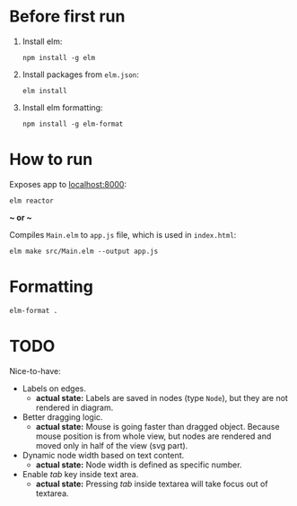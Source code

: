 # Before first run

1. Install elm:
   ```
   npm install -g elm
   ```
2. Install packages from `elm.json`:
   ```
   elm install
   ```
3. Install elm formatting:
    ```
    npm install -g elm-format
    ```

# How to run

Exposes app to [localhost:8000](http://localhost:8000):
```
elm reactor
```

**~ or ~**

Compiles `Main.elm` to `app.js` file, which is used in `index.html`:
```
elm make src/Main.elm --output app.js
```

# Formatting

```
elm-format .
```

# TODO

Nice-to-have:

- Labels on edges.
  - **actual state:** Labels are saved in nodes (type `Node`), but they are not rendered in diagram.
- Better dragging logic.
  - **actual state:** Mouse is going faster than dragged object. Because mouse position is from whole view, but nodes are rendered and moved only in half of the view (svg part).
- Dynamic node width based on text content.
  - **actual state:** Node width is defined as specific number.
- Enable *tab* key inside text area.
  - **actual state:** Pressing *tab* inside textarea will take focus out of textarea.
